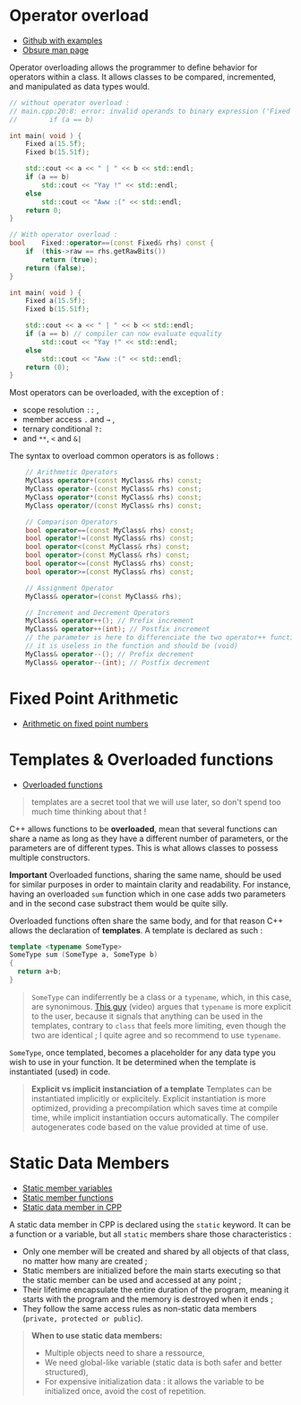 # Operator overload
- [Github with examples](https://github.com/vladuhalys/OperatorsOverloadingCPP/blob/master)
- [Obsure man page](https://en.cppreference.com/w/cpp/language/operators)

Operator overloading allows the programmer to define behavior for operators within a class. It allows classes to be compared, incremented, and manipulated as data types would. 

```cpp
// without operator overload : 
// main.cpp:20:8: error: invalid operands to binary expression ('Fixed' and 'Fixed')
//        if (a == b)

int main( void ) {
	Fixed a(15.5f);
	Fixed b(15.51f);

	std::cout << a << " | " << b << std::endl;
	if (a == b)
		std::cout << "Yay !" << std::endl;
	else
		std::cout << "Aww :(" << std::endl;
	return 0;
}

// With operator overload : 
bool	Fixed::operator==(const Fixed& rhs) const {
	if  (this->raw == rhs.getRawBits())
		return (true);
	return (false);
}

int main( void ) {
	Fixed a(15.5f);
	Fixed b(15.51f);

	std::cout << a << " | " << b << std::endl;
	if (a == b) // compiler can now evaluate equality
		std::cout << "Yay !" << std::endl;
	else
		std::cout << "Aww :(" << std::endl;
	return (0);
}
```

Most operators can be overloaded, with the exception of :
- scope resolution `::` ,
- member access `.` and `→` ,
- ternary conditional `?:`
- and `**`, `<` and `&|`

The syntax to overload common operators is as follows : 

```cpp
    // Arithmetic Operators
    MyClass operator+(const MyClass& rhs) const;
    MyClass operator-(const MyClass& rhs) const;
    MyClass operator*(const MyClass& rhs) const;
    MyClass operator/(const MyClass& rhs) const;

    // Comparison Operators
    bool operator==(const MyClass& rhs) const;
    bool operator!=(const MyClass& rhs) const;
    bool operator<(const MyClass& rhs) const;
    bool operator>(const MyClass& rhs) const;
    bool operator<=(const MyClass& rhs) const;
    bool operator>=(const MyClass& rhs) const;

    // Assignment Operator
    MyClass& operator=(const MyClass& rhs);

    // Increment and Decrement Operators
    MyClass& operator++(); // Prefix increment
    MyClass& operator++(int); // Postfix increment
    // the parameter is here to differenciate the two operator++ function ; 
    // it is useless in the function and should be (void) 
    MyClass& operator--(); // Prefix decrement
    MyClass& operator--(int); // Postfix decrement
```

# Fixed Point Arithmetic
- [Arithmetic on fixed point numbers](https://spin.atomicobject.com/simple-fixed-point-math/)

# Templates & Overloaded functions
- [Overloaded functions](https://cplusplus.com/doc/tutorial/functions2/)

> templates are a secret tool that we will use later, so don't spend too much time thinking about that !

C++ allows functions to be **overloaded**, mean that several functions can share a name as long as they have a different number of parameters, or the parameters are of different types. This is what allows classes to possess multiple constructors.

**Important**
Overloaded functions, sharing the same name, should be used for similar purposes in order to maintain clarity and readability. For instance, having an overloaded `sum` function which in one case adds two parameters and in the second case substract them would be quite silly. 

Overloaded functions often share the same body, and for that reason C++ allows the declaration of **templates**. A template is declared as such : 

```cpp
template <typename SomeType>
SomeType sum (SomeType a, SomeType b)
{
  return a+b;
}
```
> `SomeType` can indiferrently be a class or a `typename`, which, in this case, are synonimous. [This guy](https://www.youtube.com/watch?v=86Pa973BW4Y) (video) argues that `typename` is more explicit to the user, because it signals that anything can be used in the templates, contrary to `class` that feels more limiting, even though the two are identical ; I quite agree and so recommend to use `typename`.

`SomeType`, once templated, becomes a placeholder for any data type you wish to use in your function. It be determined when the template is instantiated (used) in code.

> **Explicit vs implicit instanciation of a template** Templates can be instantiated implicitly or explicitely. Explicit instantiation is more optimized, providing a precompilation which saves time at compile time, while implicit instantiation occurs automatically. The compiler autogenerates code based on the value provided at time of use.

# Static Data Members
- [Static member variables](https://www.learncpp.com/cpp-tutorial/static-member-variables/)
- [Static member functions](https://www.learncpp.com/cpp-tutorial/static-member-functions/)
- [Static data member in CPP](https://www.learncpp.com/cpp-tutorial/static-member-functions/)

A static data member in CPP is declared using the `static` keyword. It can be a function or a variable, but all `static` members share those characteristics : 
- Only one member will be created and shared by all objects of that class, no matter how many are created ; 
- Static members are initialized before the main starts executing so that the static member can be used and accessed at any point ; 
- Their lifetime encapsulate the entire duration of the program, meaning it starts with the program and the memory is destroyed when it ends ;
- They follow the same access rules as non-static data members (`private, protected or public`).

> **When to use static data members:** 
>- Multiple objects need to share a ressource,
> - We need global-like variable (static data is both safer and better structured),
> - For expensive initialization data : it allows the variable to be initialized once, avoid the cost of repetition. 